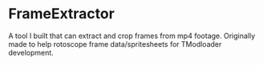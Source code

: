 # FrameExtractor
A tool I built that can extract and crop frames from mp4 footage. Originally made to help rotoscope frame data/spritesheets for TModloader development.
